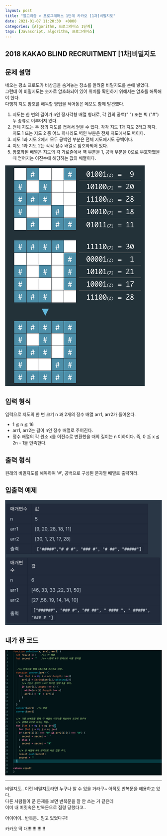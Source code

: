 ```yaml
---
layout: post
title: "알고리즘 > 프로그래머스 1단계 카카오 [1차]비밀지도"
date: 2021-01-07 11:20:30  +0800
categories: [Algorithm, 프로그래머스 1단계]
tags: [Javascript, algorithm, 프로그래머스]
---
```


## **2018 KAKAO BLIND RECRUITMENT [1차]비밀지도**

## **문제 설명**

네오는 평소 프로도가 비상금을 숨겨놓는 장소를 알려줄 비밀지도를 손에 넣었다.  
그런데 이 비밀지도는 숫자로 암호화되어 있어 위치를 확인하기 위해서는 암호를 해독해야 한다.  
다행히 지도 암호를 해독할 방법을 적어놓은 메모도 함께 발견했다.

1. 지도는 한 변의 길이가 n인 정사각형 배열 형태로, 각 칸의 공백(" ") 또는 벽 ("#") 두 종류로 이루어져 있다.
2. 전체 지도는 두 장의 지도를 겹쳐서 얻을 수 있다. 각각 지도 1과 지도 2라고 하자. 지도 1 또는 지도 2 중 어느 하나라도 벽인 부분은 전체 지도에서도 벽이다.
3. 지도 1과 지도 2에서 모두 공백인 부분은 전체 지도에서도 공백이다.
4. 지도 1과 지도 2는 각각 정수 배열로 암호화되어 있다.
5. 암호화된 배열은 지도의 각 가로줄에서 벽 부분을 1, 공백 부분을 0으로 부호화했을 때 얻어지는 이진수에 해당하는 값의 배열이다.

![image](/assets/img/sample/secret1.png)

## **입력 형식**

입력으로 지도의 한 변 크기 n 과 2개의 정수 배열 arr1, arr2가 들어온다.

- 1 ≦ n ≦ 16
- arr1, arr2는 길이 n인 정수 배열로 주어진다.
- 정수 배열의 각 원소 x를 이진수로 변환했을 때의 길이는 n 이하이다. 즉, 0 ≦ x ≦ 2n - 1을 만족한다.

## **출력 형식**

원래의 비밀지도를 해독하여 '#', 공백으로 구성된 문자열 배열로 출력하라.

## **입출력 예제**

![image](/assets/img/sample/secret2.png)

## **내가 짠 코드**

![image](/assets/img/sample/secret3.png)

---

비밀지도.. 이런 비밀지도라면 누구나 알 수 있을 거라구~
아직도 반복문을 애용하고 있다.  
다른 사람들이 푼 문제를 보면 반복문을 잘 안 쓰는 거 같은데  
이미 내 머릿속은 반복문으로 점령 당했다고..

어이어이.. 반복문.. 믿고 있었다구!!

카카오 딱 대!!!!!!!!!!!!!!
